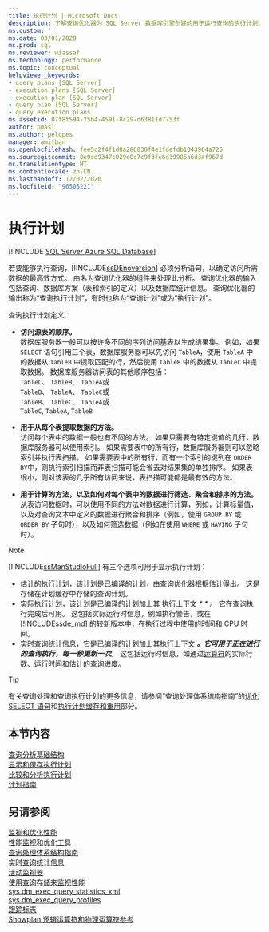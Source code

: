 ```yaml
---
title: 执行计划 | Microsoft Docs
description: 了解查询优化器为 SQL Server 数据库引擎创建的用于运行查询的执行计划或查询计划。
ms.custom: ''
ms.date: 03/01/2020
ms.prod: sql
ms.reviewer: wiassaf
ms.technology: performance
ms.topic: conceptual
helpviewer_keywords:
- query plans [SQL Server]
- execution plans [SQL Server]
- execution plan [SQL Server]
- query plan [SQL Server]
- query execution plans
ms.assetid: 07f8f594-75b4-4591-8c29-d63811d7753f
author: pmasl
ms.author: pelopes
manager: amitban
ms.openlocfilehash: fee5c2f4f1d8a286830f4e1fdefdb1043964a726
ms.sourcegitcommit: 0e0cd9347c029e0c7c9f3fe6d39985a6d3af967d
ms.translationtype: HT
ms.contentlocale: zh-CN
ms.lasthandoff: 12/02/2020
ms.locfileid: "96505221"
---
```

# <a name="execution-plans"></a>执行计划
[!INCLUDE [SQL Server Azure SQL Database](../../includes/applies-to-version/sql-asdb.md)]

若要能够执行查询，[!INCLUDE[ssDEnoversion](../../includes/ssdenoversion-md.md)] 必须分析语句，以确定访问所需数据的最高效方式。 由名为查询优化器的组件来处理此分析。 查询优化器的输入包括查询、数据库方案（表和索引的定义）以及数据库统计信息。 查询优化器的输出称为“查询执行计划”，有时也称为“查询计划”或为“执行计划”。   

查询执行计划定义： 

- **访问源表的顺序。**  
  数据库服务器一般可以按许多不同的序列访问基表以生成结果集。 例如，如果 `SELECT` 语句引用三个表，数据库服务器可以先访问 `TableA`，使用 `TableA` 中的数据从 `TableB` 中提取匹配的行，然后使用 `TableB` 中的数据从 `TableC` 中提取数据。 数据库服务器访问表的其他顺序包括：  
  `TableC`、 `TableB`、 `TableA`或  
  `TableB`、 `TableA`、 `TableC`或  
  `TableB`、 `TableC`、 `TableA`或  
  `TableC`, `TableA`, `TableB`  

- **用于从每个表提取数据的方法。**  
  访问每个表中的数据一般也有不同的方法。 如果只需要有特定键值的几行，数据库服务器可以使用索引。 如果需要表中的所有行，数据库服务器则可以忽略索引并执行表扫描。 如果需要表中的所有行，而有一个索引的键列在 `ORDER BY`中，则执行索引扫描而非表扫描可能会省去对结果集的单独排序。 如果表很小，则对该表的几乎所有访问来说，表扫描可能都是最有效的方法。
  
- **用于计算的方法，以及如何对每个表中的数据进行筛选、聚合和排序的方法。**  
  从表访问数据时，可以使用不同的方法对数据进行计算，例如，计算标量值，以及对查询文本中定义的数据进行聚合和排序（例如，使用 `GROUP BY` 或 `ORDER BY` 子句时），以及如何筛选数据（例如在使用 `WHERE` 或 `HAVING` 子句时）。

> [!NOTE]
> [!INCLUDE[ssManStudioFull](../../includes/ssmanstudiofull-md.md)] 有三个选项可用于显示执行计划：        
> -  [估计的执行计划](../../relational-databases/performance/display-the-estimated-execution-plan.md)，该计划是已编译的计划，由查询优化器根据估计得出。 这是存储在计划缓存中存储的查询计划。        
> -  [实际执行计划](../../relational-databases/performance/display-an-actual-execution-plan.md)，该计划是已编译的计划加上其 [执行上下文](../../relational-databases/query-processing-architecture-guide.md#execution-plan-caching-and-reuse) _*_ _*_ 。 它在查询执行完成后可用。 这包括实际运行时信息，例如执行警告，或在 [!INCLUDE[ssde_md](../../includes/ssde_md.md)] 的较新版本中，在执行过程中使用的时间和 CPU 时间。         
> -  [实时查询统计信息](../../relational-databases/performance/live-query-statistics.md)，它是已编译的计划加上其执行上下文 ***。它可用于正在进行的查询执行，每一秒更新一次***。 这包括运行时信息，如通过[运算符](../../relational-databases/showplan-logical-and-physical-operators-reference.md)的实际行数、运行时间和估计的查询进度。

> [!TIP]
> 有关查询处理和查询执行计划的更多信息，请参阅“查询处理体系结构指南”的[优化 SELECT 语句](../../relational-databases/query-processing-architecture-guide.md#optimizing-select-statements)和[执行计划缓存和重用](../../relational-databases/query-processing-architecture-guide.md#execution-plan-caching-and-reuse)部分。

## <a name="in-this-section"></a>本节内容  
[查询分析基础结构](../../relational-databases/performance/query-profiling-infrastructure.md)     
[显示和保存执行计划](../../relational-databases/performance/display-and-save-execution-plans.md)     
[比较和分析执行计划](../../relational-databases/performance/compare-and-analyze-execution-plans.md)     
[计划指南](../../relational-databases/performance/plan-guides.md)     

## <a name="see-also"></a>另请参阅  
[监视和优化性能](../../relational-databases/performance/monitor-and-tune-for-performance.md)     
[性能监视和优化工具](../../relational-databases/performance/performance-monitoring-and-tuning-tools.md)     
[查询处理体系结构指南](../../relational-databases/query-processing-architecture-guide.md)    
[实时查询统计信息](../../relational-databases/performance/live-query-statistics.md)     
[活动监视器](../../relational-databases/performance-monitor/activity-monitor.md)     
[使用查询存储来监视性能](../../relational-databases/performance/monitoring-performance-by-using-the-query-store.md)     
[sys.dm_exec_query_statistics_xml](../../relational-databases/system-dynamic-management-views/sys-dm-exec-query-statistics-xml-transact-sql.md)     
[sys.dm_exec_query_profiles](../../relational-databases/system-dynamic-management-views/sys-dm-exec-query-profiles-transact-sql.md)     
[跟踪标志](../../t-sql/database-console-commands/dbcc-traceon-trace-flags-transact-sql.md)    
[Showplan 逻辑运算符和物理运算符参考](../../relational-databases/showplan-logical-and-physical-operators-reference.md)

